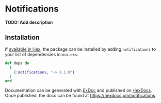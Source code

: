 # Notifications

**TODO: Add description**

## Installation

If [available in Hex](https://hex.pm/docs/publish), the package can be installed
by adding `notifications` to your list of dependencies in `mix.exs`:

```elixir
def deps do
  [
    {:notifications, "~> 0.1.0"}
  ]
end
```

Documentation can be generated with [ExDoc](https://github.com/elixir-lang/ex_doc)
and published on [HexDocs](https://hexdocs.pm). Once published, the docs can
be found at <https://hexdocs.pm/notifications>.

